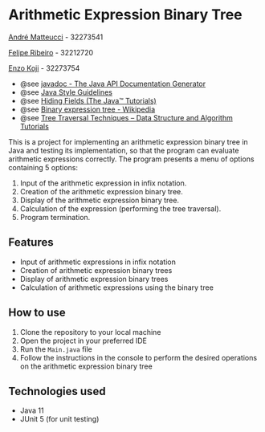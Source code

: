 # Arithmetic Expression Binary Tree

[André Matteucci](https://github.com/hashaski) - 32273541

[Felipe Ribeiro](https://github.com/exh-Auster) - 32212720

[Enzo Koji](https://github.com/Koji22) - 32273754

 * @see <a href="https://docs.oracle.com/javase/7/docs/technotes/tools/windows/javadoc.html#see">javadoc - The Java API Documentation Generator</a>
 * @see <a href="https://www.cs.swarthmore.edu/~newhall/unixhelp/javacodestyle.html">Java Style Guidelines</a>
 * @see <a href="https://docs.oracle.com/javase/tutorial/java/IandI/hidevariables.html">Hiding Fields (The Java™ Tutorials)</a>
 * @see <a href="https://en.wikipedia.org/wiki/Binary_expression_tree">Binary expression tree - Wikipedia</a>
 * @see <a href="https://www.geeksforgeeks.org/tree-traversals-inorder-preorder-and-postorder/">Tree Traversal Techniques – Data Structure and Algorithm Tutorials</a>


This is a project for implementing an arithmetic expression binary tree in Java and testing its implementation, so that the program can evaluate arithmetic expressions correctly. The program presents a menu of options containing 5 options:

1. Input of the arithmetic expression in infix notation.
2. Creation of the arithmetic expression binary tree.
3. Display of the arithmetic expression binary tree.
4. Calculation of the expression (performing the tree traversal).
5. Program termination.

## Features

- Input of arithmetic expressions in infix notation
- Creation of arithmetic expression binary trees
- Display of arithmetic expression binary trees
- Calculation of arithmetic expressions using the binary tree

## How to use

1. Clone the repository to your local machine
2. Open the project in your preferred IDE
3. Run the `Main.java` file
4. Follow the instructions in the console to perform the desired operations on the arithmetic expression binary tree

## Technologies used

- Java 11
- JUnit 5 (for unit testing)
